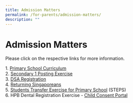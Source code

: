 ```yaml
---
title: Admission Matters
permalink: /for-parents/admission-matters/
description: ""
---
```

# **Admission Matters**

Please click on the respective links for more information.  
  
1. [Primary School Curriculum](https://www.moe.gov.sg/primary/curriculum)    
2. [Secondary 1 Posting Exercise](https://www.moe.gov.sg/secondary/s1-posting)  
3. [DSA Registration](https://www.moe.gov.sg/dsa-sec)  
4. [Returning Singaporeans](https://www.moe.gov.sg/returning-singaporeans)  
5. [Students Transfer Exercise for Primary School](https://www.moe.gov.sg/primary/transfers) (STEPS)  
6\. HPB Dental Registration Exercise - [Child Consent Portal](https://childconsent.hpb.gov.sg/ship/process/SHIP/OnlineChildConsentPortal)   
  
